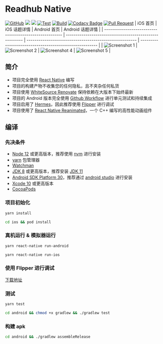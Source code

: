 # Readhub Native

[![GitHub](https://img.shields.io/github/license/shensven/Readhubn)](./LICENSE)
[![](https://img.shields.io/github/package-json/dependency-version/shensven/Readhubn/react)](./package.json)
[![](https://img.shields.io/github/package-json/dependency-version/shensven/Readhubn/react-native)](./package.json)
[![Test](https://github.com/shensven/Readhubn/actions/workflows/next.yml/badge.svg?branch=next)](https://github.com/shensven/Readhubn/actions/workflows/next.yml)
[![Build](https://github.com/shensven/Readhubn/actions/workflows/main.yml/badge.svg?branch=main)](https://github.com/shensven/Readhubn/actions/workflows/main.yml)
[![Codacy Badge](https://api.codacy.com/project/badge/Grade/dbb74998402143fabf05c354f0984b32)](https://app.codacy.com/gh/shensven/Readhubn?utm_source=github.com&utm_medium=referral&utm_content=shensven/Readhubn&utm_campaign=Badge_Grade_Settings)
[![Pull Request](https://img.shields.io/badge/pull%20request-welcome-brightgreen)](https://github.com/shensven/Readhubn/pulls)
| iOS 首页 | iOS 话题详情 | Android 首页 | Android 话题详情 |
| -------------------------------------------------------- | -------------------------------------------------------- | -------------------------------------------------------- | -------------------------------------------------------- |
| ![Screenshot 1](src/assets/Screenshots/screenshot-1.png) | ![Screenshot 2](src/assets/Screenshots/screenshot-2.png) | ![Screenshot 4](src/assets/Screenshots/screenshot-4.png) | ![Screenshot 5](src/assets/Screenshots/screenshot-5.png) |

## 简介

- 项目完全使用 [React Native](https://reactnative.dev) 编写
- 项目的构建产物不收集您的任何隐私，且不夹杂任何私货
- 项目使用 [WhiteSource Renovate](https://www.whitesourcesoftware.com/free-developer-tools/renovate) 保持依赖在大版本下始终最新
- 项目的 Android 版本完全使用 [Github Workflow](https://github.com/shensven/Readhubn/actions) 进行单元测试和持续集成
- 项目启用了 [Hermes](https://hermesengine.dev)，因此推荐使用 [Flipper](https://fbflipper.com) 进行调试
- 项目使用了 [React Native Reanimated](https://docs.swmansion.com/react-native-reanimated)，一个 C++ 编写的高性能动画组件

## 编译

### 先决条件

- [Node 12](https://nodejs.org) 或更高版本，推荐使用 [nvm](https://github.com/nvm-sh/nvm) 进行安装
- [yarn](https://yarnpkg.com/getting-started/install) 包管理器
- [Watchman](https://formulae.brew.sh/formula/watchman)
- [JDK 8](https://formulae.brew.sh/formula/openjdk@8) 或更高版本，推荐安装 [JDK 11](https://formulae.brew.sh/formula/openjdk@11)
- [Android SDK Platform 30](https://developer.android.com/studio/releases/platforms)，推荐通过 [android studio](https://developer.android.com/studio) 进行安装
- [Xcode 10](https://developer.apple.com/xcode/resources) 或更高版本
- [CocoaPods](https://guides.cocoapods.org/using/getting-started.html)

### 项目初始化

```sh
yarn install
```

```sh
cd ios && pod install
```

### 真机运行 & 模拟器运行

```sh
yarn react-native run-android
```

```sh
yarn react-native run-ios
```

### 使用 Flipper 进行调试

[下载地址](https://fbflipper.com/)

### 测试

```sh
yarn test
```

```sh
cd android && chmod +x gradlew && ./gradlew test
```

### 构建 apk

```sh
cd android && ./gradlew assembleRelease
```
